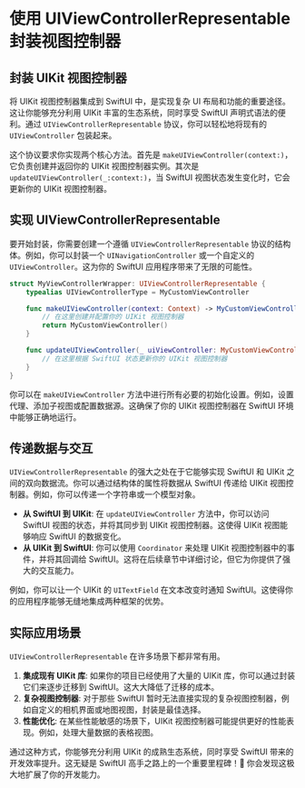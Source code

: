 ﻿# 使用 UIViewControllerRepresentable 封装视图控制器

## 封装 UIKit 视图控制器

将 UIKit 视图控制器集成到 SwiftUI 中，是实现复杂 UI 布局和功能的重要途径。这让你能够充分利用 UIKit 丰富的生态系统，同时享受 SwiftUI 声明式语法的便利。通过 `UIViewControllerRepresentable` 协议，你可以轻松地将现有的 `UIViewController` 包装起来。

这个协议要求你实现两个核心方法。首先是 `makeUIViewController(context:)`，它负责创建并返回你的 UIKit 视图控制器实例。其次是 `updateUIViewController(_:context:)`，当 SwiftUI 视图状态发生变化时，它会更新你的 UIKit 视图控制器。

## 实现 UIViewControllerRepresentable

要开始封装，你需要创建一个遵循 `UIViewControllerRepresentable` 协议的结构体。例如，你可以封装一个 `UINavigationController` 或一个自定义的 `UIViewController`。这为你的 SwiftUI 应用程序带来了无限的可能性。

```swift
struct MyViewControllerWrapper: UIViewControllerRepresentable {
    typealias UIViewControllerType = MyCustomViewController

    func makeUIViewController(context: Context) -> MyCustomViewController {
        // 在这里创建并配置你的 UIKit 视图控制器
        return MyCustomViewController()
    }

    func updateUIViewController(_ uiViewController: MyCustomViewController, context: Context) {
        // 在这里根据 SwiftUI 状态更新你的 UIKit 视图控制器
    }
}
```

你可以在 `makeUIViewController` 方法中进行所有必要的初始化设置。例如，设置代理、添加子视图或配置数据源。这确保了你的 UIKit 视图控制器在 SwiftUI 环境中能够正确地运行。

## 传递数据与交互

`UIViewControllerRepresentable` 的强大之处在于它能够实现 SwiftUI 和 UIKit 之间的双向数据流。你可以通过结构体的属性将数据从 SwiftUI 传递给 UIKit 视图控制器。例如，你可以传递一个字符串或一个模型对象。

*   **从 SwiftUI 到 UIKit**: 在 `updateUIViewController` 方法中，你可以访问 SwiftUI 视图的状态，并将其同步到 UIKit 视图控制器。这使得 UIKit 视图能够响应 SwiftUI 的数据变化。
*   **从 UIKit 到 SwiftUI**: 你可以使用 `Coordinator` 来处理 UIKit 视图控制器中的事件，并将其回调给 SwiftUI。这将在后续章节中详细讨论，但它为你提供了强大的交互能力。

例如，你可以让一个 UIKit 的 `UITextField` 在文本改变时通知 SwiftUI。这使得你的应用程序能够无缝地集成两种框架的优势。

## 实际应用场景

`UIViewControllerRepresentable` 在许多场景下都非常有用。

1.  **集成现有 UIKit 库**: 如果你的项目已经使用了大量的 UIKit 库，你可以通过封装它们来逐步迁移到 SwiftUI。这大大降低了迁移的成本。
2.  **复杂视图控制器**: 对于那些 SwiftUI 暂时无法直接实现的复杂视图控制器，例如自定义的相机界面或地图视图，封装是最佳选择。
3.  **性能优化**: 在某些性能敏感的场景下，UIKit 视图控制器可能提供更好的性能表现。例如，处理大量数据的表格视图。

通过这种方式，你能够充分利用 UIKit 的成熟生态系统，同时享受 SwiftUI 带来的开发效率提升。这无疑是 SwiftUI 高手之路上的一个重要里程碑！🚀 你会发现这极大地扩展了你的开发能力。


